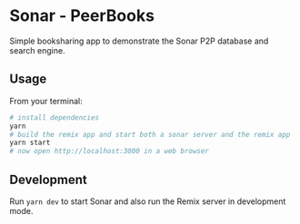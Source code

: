 # Sonar - PeerBooks

Simple booksharing app to demonstrate the Sonar P2P database and search engine.

## Usage

From your terminal:

```sh
# install dependencies
yarn
# build the remix app and start both a sonar server and the remix app
yarn start
# now open http://localhost:3000 in a web browser
```

## Development

Run `yarn dev` to start Sonar and also run the Remix server in development mode.
